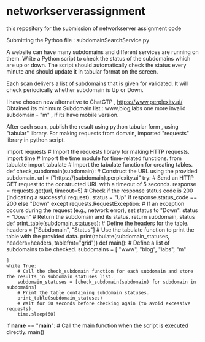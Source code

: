 # networkserverassignment
this repository for the submission of networkserver assignment code

Submitting the Python file : subdomainSearchService.py

A website can have many subdomains and different services are running on them.
Write a Python script to check the status of the subdomains which are up or down.
The script should automatically check the status every minute and should update it in tabular format on the screen. 

Each scan delivers a list of subdomains that is given for validated.
It will check periodically whether subdomain is Up or Down.

I have chosen new alternative to ChatGTP , https://www.perplexity.ai/
Obtained its minimum Subdomain list : www,blog,labs
one more invalid subdomain - "m" , if its have mobile version.

After each scan, publish the result using python tabular form , using "tabular" library.
For making requests from domain, imported "requests" library in python script.

import requests  # Import the requests library for making HTTP requests.
import time  # Import the time module for time-related functions.
from tabulate import tabulate  # Import the tabulate function for creating tables.
def check_subdomain(subdomain):
    # Construct the URL using the provided subdomain.
    url = f"https://{subdomain}.perplexity.ai"
    try:
        # Send an HTTP GET request to the constructed URL with a timeout of 5 seconds.
        response = requests.get(url, timeout=5)
        # Check if the response status code is 200 (indicating a successful request).
        status = "Up" if response.status_code == 200 else "Down"
    except requests.RequestException:
        # If an exception occurs during the request (e.g., network error), set status to "Down".
        status = "Down"
    # Return the subdomain and its status.
    return subdomain, status
def print_table(subdomain_statuses):
    # Define the headers for the table.
    headers = ["Subdomain", "Status"]
    # Use the tabulate function to print the table with the provided data.
    print(tabulate(subdomain_statuses, headers=headers, tablefmt="grid"))
def main():
    # Define a list of subdomains to be checked.
    subdomains = [
        "www",
        "blog",
        "labs",
        "m"
        
    ]
    while True:
        # Call the check_subdomain function for each subdomain and store the results in subdomain_statuses list.
        subdomain_statuses = [check_subdomain(subdomain) for subdomain in subdomains]
        # Print the table containing subdomain statuses.
        print_table(subdomain_statuses)
        # Wait for 60 seconds before checking again (to avoid excessive requests).
        time.sleep(60)
if __name__ == "__main__":
    # Call the main function when the script is executed directly.
    main()

